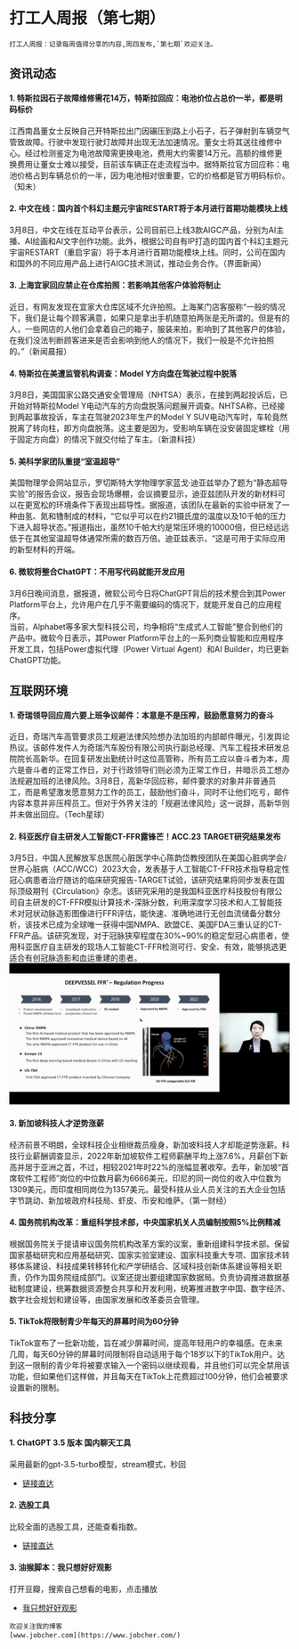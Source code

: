 # 打工人周报（第七期）


```
打工人周报：记录每周值得分享的内容,周四发布,`第七期`欢迎关注。  
```

## 资讯动态

#### 1. 特斯拉因石子故障维修需花14万，特斯拉回应：电池价位占总价一半，都是明码标价
江西南昌董女士反映自己开特斯拉出门因碾压到路上小石子，石子弹射到车辆空气管致故障。行驶中发现行驶灯故障并出现无法加速情况。董女士将其送往维修中心。经过检测鉴定为电池故障需更换电池，费用大约需要14万元。高额的维修更换费用让董女士难以接受，目前该车辆正在走流程当中。据特斯拉官方回应称：电池价格占到车辆总价的一半，因为电池相对很重要，它的价格都是官方明码标价。（知未）

#### 2. 中文在线：国内首个科幻主题元宇宙RESTART将于本月进行首期功能模块上线
3月8日，中文在线在互动平台表示，公司目前已上线3款AIGC产品，分别为AI主播、AI绘画和AI文字创作功能。此外，根据公司自有IP打造的国内首个科幻主题元宇宙RESTART（重启宇宙）将于本月进行首期功能模块上线。同时，公司在国内和国外的不同应用产品上进行AIGC技术测试，推动业务合作。（界面新闻）

#### 3. 上海宜家回应禁止在仓库拍照：若影响其他客户体验将制止
近日，有网友发现在宜家大仓库区域不允许拍照。上海某门店客服称“一般的情况下，我们是让每个顾客满意，如果只是拿出手机随意拍两张是无所谓的。但是有的人，一些网店的人他们会拿着自己的箱子，服装来拍，影响到了其他客户的体验，在我们没法判断顾客进来是否会影响到他人的情况下，我们一般是不允许拍照的。”（新闻晨报）

#### 4. 特斯拉在美遭监管机构调查：Model Y方向盘在驾驶过程中脱落
3月8日，美国国家公路交通安全管理局（NHTSA）表示，在接到两起投诉后，已开始对特斯拉Model Y电动汽车的方向盘脱落问题展开调查。NHTSA称，已经接到两起事故投诉，车主在驾驶2023年生产的Model Y SUV电动汽车时，车轮竟然脱离了转向柱，即方向盘脱落。这主要是因为，受影响车辆在没安装固定螺栓（用于固定方向盘）的情况下就交付给了车主。（新浪科技）

#### 5. 美科学家团队重提“室温超导”
美国物理学会网站显示，罗切斯特大学物理学家蓝戈·迪亚兹举办了题为“静态超导实验”的报告会议，报告会现场爆棚，会议摘要显示，迪亚兹团队开发的新材料可以在更宽松的环境条件下表现出超导性。据报道，该团队在最新的实验中研发了一种由氢、氮和镥制成的材料，“它似乎可以在约21摄氏度的温度以及10千帕的压力下进入超导状态。”报道指出，虽然10千帕大约是常压环境的10000倍，但已经远远低于在其他室温超导体通常所需的数百万倍。迪亚兹表示，“这是可用于实际应用的新型材料的开端。

#### 6. 微软将整合ChatGPT：不用写代码就能开发应用
3月6日晚间消息，据报道，微软公司今日将ChatGPT背后的技术整合到其Power Platform平台上，允许用户在几乎不需要编码的情况下，就能开发自己的应用程序。  
当前，Alphabet等多家大型科技公司，均争相将“生成式人工智能”整合到他们的产品中。微软今日表示，其Power Platform平台上的一系列商业智能和应用程序开发工具，包括Power虚拟代理（Power Virtual Agent）和AI Builder，均已更新ChatGPT功能。  

## 互联网环境

#### 1. 奇瑞领导回应周六要上班争议邮件：本意是不是压榨，鼓励愿意努力的奋斗
近日，奇瑞汽车高管要求员工规避法律风险想办法加班的内部邮件曝光，引发舆论热议。该邮件发件人为奇瑞汽车股份有限公司执行副总经理、汽车工程技术研发总院院长高新华。在回复研发出勤统计时这位高管称，所有员工应以奋斗者为本，周六是奋斗者的正常工作日，对于行政领导们则必须为正常工作日，并暗示员工想办法规避加班的法律风险。3月8日，高新华回应称，邮件要求的对象并非普通员工，而是希望激发愿意努力工作的员工，鼓励他们奋斗，同时不让他们吃亏，邮件内容本意并非压榨员工。但对于外界关注的「规避法律风险」这一说辞，高新华则并未做出回应。（Tech星球）

#### 2. 科亚医疗自主研发人工智能CT-FFR露锋芒！ACC.23 TARGET研究结果发布
3月5日，中国人民解放军总医院心脏医学中心陈韵岱教授团队在美国心脏病学会/世界心脏病（ACC/WCC）2023大会，发表基于人工智能CT-FFR技术指导稳定性冠心病患者治疗随访的临床研究报告-TARGET试验，该研究结果将同步发表在国际顶级期刊《Circulation》杂志。该研究采用的是我国科亚医疗科技股份有限公司自主研发的CT-FFR模拟计算技术-深脉分数，利用深度学习技术和人工智能技术对冠状动脉造影图像进行FFR评估，能快速、准确地进行无创血流储备分数分析，该技术已成为全球唯一获得中国NMPA、欧盟CE、美国FDA三重认证的CT-FFR产品。该研究发现，对于冠脉狭窄程度在30%~90%的稳定型冠心病患者，使用科亚医疗自主研发的现场人工智能CT-FFR检测可行、安全、有效，能够挑选更适合有创冠脉造影和血运重建的患者。  
![1](/images/64092d4da85bf.png)  


#### 3. 新加坡科技人才逆势涨薪
经济前景不明朗，全球科技企业相继裁员瘦身，新加坡科技人才却能逆势涨薪。科技行业薪酬调查显示，2022年新加坡软件工程师薪酬平均上涨7.6%，月薪创下新高并居于亚洲之首，不过，相较2021年时22%的涨幅显著收窄。去年，新加坡“首席软件工程师”岗位的中位数月薪为6666美元，印尼的同一岗位的收入中位数为1309美元，而印度相同岗位为1357美元。最受科技从业人员关注的五大企业包括字节跳动、新加坡政府科技局、虾皮、币安和维萨。（第一财经）

#### 4. 国务院机构改革：重组科学技术部，中央国家机关人员编制按照5%比例精减
根据国务院关于提请审议国务院机构改革方案的议案，重新组建科学技术部。保留国家基础研究和应用基础研究、国家实验室建设、国家科技重大专项、国家技术转移体系建设、科技成果转移转化和产学研结合、区域科技创新体系建设等相关职责，仍作为国务院组成部门。议案还提出要组建国家数据局。负责协调推进数据基础制度建设，统筹数据资源整合共享和开发利用，统筹推进数字中国、数字经济、数字社会规划和建设等，由国家发展和改革委员会管理。

#### 5. TikTok将限制青少年每天的屏幕时间为60分钟
TikTok宣布了一批新功能，旨在减少屏幕时间，提高年轻用户的幸福感。在未来几周，每天60分钟的屏幕时间限制将自动适用于每个18岁以下的TikTok用户。达到这一限制的青少年将被要求输入一个密码以继续观看，并且他们可以完全禁用该功能，但如果他们这样做，并且每天在TikTok上花费超过100分钟，他们会被要求设置新的限制。

## 科技分享
#### 1. ChatGPT 3.5 版本 国内聊天工具
采用最新的gpt-3.5-turbo模型，stream模式，秒回  
- [链接直达](https://chatai.160826.xyz)  
  
#### 2. 选股工具 
比较全面的选股工具，还能查看指数。  
- [链接直达](https://vap.cn/screener/)  
  
#### 3. 油猴脚本：我只想好好观影 
打开豆瓣，搜索自己想看的电影，点击播放
- [我只想好好观影](https://greasyfork.org/zh-CN/scripts/459540)  


```
欢迎关注我的博客  
[www.jobcher.com](https://www.jobcher.com/)
```

